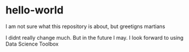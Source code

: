 # hello-world
I am not sure what this repository is about, but greetigns martians

I didnt really change much. But in the future I may. I look forward to using Data Science Toolbox
